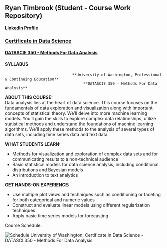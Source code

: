 ## Ryan Timbrook (Student - Course Work Repository)
**[LinkedIn Profile](https://www.linkedin.com/in/ryantimbrook/)**
### [Certificate in Data Science](https://www.pce.uw.edu/certificates/data-science)
#### [DATASCIE 350 - Methods For Data Analysis](https://www.pce.uw.edu/courses/data-science-methods-for-data-analysis)
#### SYLLABUS

                                  **University of Washington, Professional & Continuing Education**
                                       **DATASCIE 350 - Methods For Data Analysis**     

**ABOUT THIS COURSE:** <br>
Data analysis lies at the heart of data science. This course focuses on the fundamentals of data exploration and visualization along with important concepts of statistical theory. We’ll delve into more machine learning models. You’ll gain the skills to explore complex data relationships, utilize statistical methods and understand the foundations of machine learning algorithms. We’ll apply these methods to the analysis of several types of data sets, including time series data and text data.

**WHAT STUDENTS LEARN:**
* Methods for visualization and exploration of complex data sets and for communicating results to a non-technical audience
* Basic statistical models for data science analysis, including conditional distributions and Bayesian models
* An introduction to text analytics

**GET HANDS-ON EXPERIENCE:**
* Use multiple plot views and techniques such as  conditioning or faceting for both categorical and numeric values
* Construct and evaluate linear models using different regularization techniques
* Apply basic time series models for forecasting


Course Schedule:

![Schedule](./images/schedule.png)
University of Washington, Certificate in Data Science - DATASCI 350 - Methods For Data Analysis
